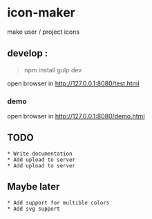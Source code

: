 icon-maker
==========

make user / project icons

## develop :

 > npm install
 > gulp dev
 
 open browser in http://127.0.0.1:8080/test.html
 
### demo 

 open browser in http://127.0.0.1:8080/demo.html

## TODO

	* Write documentation
	* Add upload to server
	* Add upload to server
	
## Maybe later

	* Add support for multible colors
	* Add svg support
